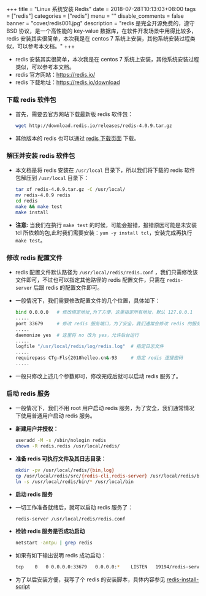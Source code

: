 +++
title = "Linux 系统安装 Redis"
date = 2018-07-28T10:13:03+08:00
tags = ["redis"]
categories = ["redis"]
menu = ""
disable_comments = false
banner = "cover/redis001.jpg"
description = "redis 是完全开源免费的，遵守 BSD 协议，是一个高性能的 key-value 数据库，在软件开发场景中用得比较多， redis 安装其实很简单，本次我是在 centos 7 系统上安装，其他系统安装过程类似，可以参考本文档。"
+++

- redis 安装其实很简单，本次我是在 centos 7 系统上安装，其他系统安装过程类似，可以参考本文档。
- redis 官方网站：<https://redis.io/>
- redis 下载地址：<https://redis.io/download>

### 下载 redis 软件包
- 首先，需要去官方网站下载最新版 redis 软件包：
  
  ```bash
  wget http://download.redis.io/releases/redis-4.0.9.tar.gz
  ```
- 其他版本的 redis 也可以通过 [redis 下载页面](https://redis.io/download) 下载。

### 解压并安装 redis 软件包
- 本文档是将 redis 安装在 `/usr/local` 目录下，所以我们将下载的 redis 软件包解压到 `/usr/local` 目录下：
  
  ```bash
  tar xf redis-4.0.9.tar.gz -C /usr/local/
  mv redis-4.0.9 redis
  cd redis
  make && make test
  make install
  ```

- **注意:** 当我们在执行 `make test` 的时候，可能会报错，报错原因可能是未安装 tcl 所依赖的包,此时我们需要安装：`yum -y install tcl`，安装完成再执行 `make test`。

### 修改 redis 配置文件
- redis 配置文件默认路径为 `/usr/local/redis/redis.conf` ，我们只需修改该文件即可，不过也可以指定其他路径的 redis 配置文件，只需在 `redis-server` 后跟 redis 的配置文件即可。
- 一般情况下，我们需要修改配置文件的几个位置，具体如下：
  
  ```bash
  bind 0.0.0.0   # 修改绑定地址,为了方便，这里指定所有地址，默认 127.0.0.1
  .....
  port 33679     # 修改 redis 服务端口，为了安全，我们通常会修改 redis 的服务端口，默认 6379
  .....
  daemonize yes  # 这里将 no 改为 yes，允许后台运行
  .....
  logfile "/usr/local/redis/log/redis.log"  # 指定日志文件
  .....
  requirepass CTg-Fls{2018helleo.cn&-93     # 指定 redis 连接密码
  .....
  ```
- 一般只修改上述几个参数即可，修改完成后就可以启动 redis 服务了。

### 启动 redis 服务
- 一般情况下，我们不用 root 用户启动 redis 服务，为了安全，我们通常情况下使用普通用户启动 redis 服务。

- **新建用户并授权：**
  
  ```bash
  useradd -M -s /sbin/nologin redis
  chown -R redis.redis /usr/local/redis/
  ```

- **准备 redis 可执行文件及其日志目录：**
  
  ```bash
  mkdir -pv /usr/local/redis/{bin,log}
  cp /usr/local/redis/src/{redis-cli,redis-server} /usr/local/redis/bin
  ln -s /usr/local/redis/bin/* /usr/local/bin
  ```

- **启动 redis 服务**
- 一切工作准备就绪后，就可以启动 redis 服务了：
  
  ```bash
  redis-server /usr/local/redis/redis.conf
  ```
- **检验 redis 服务是否成功启动**
  
  ```bash
  netstart -antpu | grep redis
  ```
- 如果有如下输出说明 redis 成功启动：
  
  ```bash
  tcp    0   0 0.0.0.0:33679   0.0.0.0:*    LISTEN   19194/redis-server
  ```
- 为了以后安装方便，我写了个 redis 的安装脚本，具体内容参见 [redis-install-script](https://github.com/yeaheo/hello.linux/blob/master/Shell/redis_install_new.sh)

